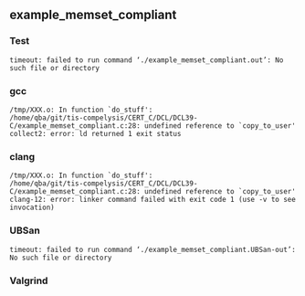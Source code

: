 ## example_memset_compliant
### Test
```
timeout: failed to run command ‘./example_memset_compliant.out’: No such file or directory
```
### gcc
```
/tmp/XXX.o: In function `do_stuff':
/home/qba/git/tis-compelysis/CERT_C/DCL/DCL39-C/example_memset_compliant.c:28: undefined reference to `copy_to_user'
collect2: error: ld returned 1 exit status
```
### clang
```
/tmp/XXX.o: In function `do_stuff':
/home/qba/git/tis-compelysis/CERT_C/DCL/DCL39-C/example_memset_compliant.c:28: undefined reference to `copy_to_user'
clang-12: error: linker command failed with exit code 1 (use -v to see invocation)
```
### UBSan
```
timeout: failed to run command ‘./example_memset_compliant.UBSan-out’: No such file or directory
```
### Valgrind
```
```
